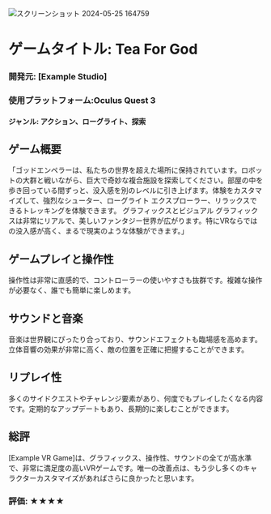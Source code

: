 ![スクリーンショット 2024-05-25 164759](https://github.com/Nats360/Nippo/assets/86301377/52a46f16-c386-4075-86c2-4a1ff031065a)
# ゲームタイトル: Tea For God
### 開発元: [Example Studio]
### 使用プラットフォーム:Oculus Quest 3
#### ジャンル: アクション、ローグライト、探索

## ゲーム概要
「ゴッドエンペラーは、私たちの世界を超えた場所に保持されています。ロボットの大群と戦いながら、巨大で奇妙な複合施設を探索してください。部屋の中を歩き回っている間ずっと、没入感を別のレベルに引き上げます。体験をカスタマイズして、強烈なシューター、ローグライト エクスプローラー、リラックスできるトレッキングを体験できます。
グラフィックスとビジュアル
グラフィックスは非常にリアルで、美しいファンタジー世界が広がります。特にVRならではの没入感が高く、まるで現実のような体験ができます。」

## ゲームプレイと操作性
操作性は非常に直感的で、コントローラーの使いやすさも抜群です。複雑な操作が必要なく、誰でも簡単に楽しめます。

## サウンドと音楽
音楽は世界観にぴったり合っており、サウンドエフェクトも臨場感を高めます。立体音響の効果が非常に高く、敵の位置を正確に把握することができます。

## リプレイ性
多くのサイドクエストやチャレンジ要素があり、何度でもプレイしたくなる内容です。定期的なアップデートもあり、長期的に楽しむことができます。

## 総評
[Example VR Game]は、グラフィックス、操作性、サウンドの全てが高水準で、非常に満足度の高いVRゲームです。唯一の改善点は、もう少し多くのキャラクターカスタマイズがあればさらに良かったと思います。

### 評価: ★★★★
